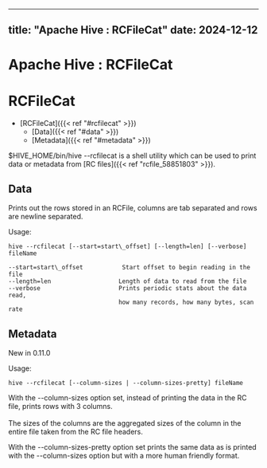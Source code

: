 ---

title: "Apache Hive : RCFileCat"
date: 2024-12-12
----------------

# Apache Hive : RCFileCat

# RCFileCat

* [RCFileCat]({{< ref "#rcfilecat" >}})
  + [Data]({{< ref "#data" >}})
  + [Metadata]({{< ref "#metadata" >}})

$HIVE\_HOME/bin/hive --rcfilecat is a shell utility which can be used to print data or metadata from [RC files]({{< ref "rcfile_58851803" >}}).

## Data

Prints out the rows stored in an RCFile, columns are tab separated and rows are newline separated.

Usage:

```
hive --rcfilecat [--start=start\_offset] [--length=len] [--verbose] fileName

--start=start\_offset           Start offset to begin reading in the file
--length=len                   Length of data to read from the file
--verbose                      Prints periodic stats about the data read,
                               how many records, how many bytes, scan rate

```

## Metadata

New in 0.11.0

Usage:

```
hive --rcfilecat [--column-sizes | --column-sizes-pretty] fileName

```

With the --column-sizes option set, instead of printing the data in the RC file, prints rows with 3 columns.  
<column number> <uncompressed size> <compressed size>  
The sizes of the columns are the aggregated sizes of the column in the entire file taken from the RC file headers.

With the --column-sizes-pretty option set prints the same data as is printed with the --column-sizes option but with a more human friendly format.


